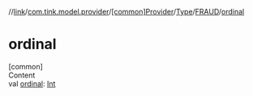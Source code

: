 //[link](../../../../index.md)/[com.tink.model.provider](../../../index.md)/[[common]Provider](../../index.md)/[Type](../index.md)/[FRAUD](index.md)/[ordinal](ordinal.md)



# ordinal  
[common]  
Content  
val [ordinal](ordinal.md): [Int](https://kotlinlang.org/api/latest/jvm/stdlib/kotlin/-int/index.html)  



